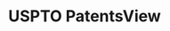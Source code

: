 ---
bigquery: https://console.cloud.google.com/bigquery?p=patents-public-data&d=patentsview&page=dataset
citation: Attribution should be given to PatentsView for use, distribution, or derivative
  works.
code: https://github.com/CSSIP-AIR/PatentsView-Code-Snippets/
contributors: USPTO
cost: None
description: 'PatentsView includes US patent data including raw data (summaries, applications,
  pregrant applications), disambugations of inventors and assignees, and inventor
  gender estimates.  Also foreign priority data, # of figures and sheets, and government
  interest statements.'
documentation: https://patentsview.org/query/builder-faqs
last_edit: 04/09/2022, 04:56:09
location: https://patentsview.org/
maintained_by: USPTO
record_creation_timestamp: 12/2/2020 17:20:46
schema_fields:
- disamb_inventor_id_20191231
- section_id
- text
- abstract
- latitude
- disamb_inventor_id_20180528
- f371_date
- attribution_status
- male
- longitude
- category_id
- title
- disamb_inventor_id_20170307
- disamb_inventor_id_20200331
- inventor_id
- subgroup_id
- subgroup
- field_title
- latlong
- male_flag
- disamb_assignee_id_20200929
- gi_statement
- ipc_version_indicator
- disamb_inventor_id_20190820
- rel_id
- patent_id
- applicant_type
- num_claims
- disamb_assignee_id_20200630
- classification_level
- _102_date
- doc_type
- subclass_id
- subcategory_id
- county
- disamb_inventor_id_20191008
- disamb_inventor_id_20171226
- num_sheets
- disamb_inventor_id_20200929
- role
- series_code
- _371_date
- location_id
- status
- organization
- id
- country
- lname
- name_first
- disamb_assignee_id_20191231
- group_id
- relkind
- category
- reldocno
- latin_name
- state_fips
- section
- application_id
- withdrawn
- classification_status
- classification_data_source
- classification_value
- filename
- disamb_assignee_id_20191008
- country_transformed
- subclass
- lapse_of_patent
- field_id
- sequence
- disamb_inventor_id_20190312
- organization_id
- disamb_assignee_id_20190820
- county_fips
- disamb_assignee_id_20181127
- level_one
- disamb_inventor_id_20170808
- disamb_assignee_id_20200331
- action_date
- term_extension
- name_last
- type
- date
- disamb_assignee_id_20190312
- number
- dependent
- num_figures
- term_disclaimer
- length
- deceased
- disamb_inventor_id_20201229
- level_two
- exemplary
- doctype
- disamb_inventor_id_20200630
- state
- lawyer_id
- variety
- designation
- assignee_id
- rawlocation_id
- kind
- mainclass_id
- disclaimer_date
- name
- sector_title
- disamb_inventor_id_20181127
- fname
- term_grant
- level_three
- symbol_position
- subsection_id
- city
- publication_number
- group
- disamb_inventor_id_20171003
- contract_award_number
- ipc_class
- rawassignee_id
- citation_id
- f102_date
- uuid
- rawinventor_id
- main_group
- num
- rule_47
shortname: patentsview
tags:
- disambiguation
- United States
- gender
terms_of_use: Creative Commons Attribution 4.0 International License.
timeframe: 1963-1999
title: USPTO PatentsView
uuid: cf1780b1-e265-4e49-8d1d-83b9cfe0fd9a
---